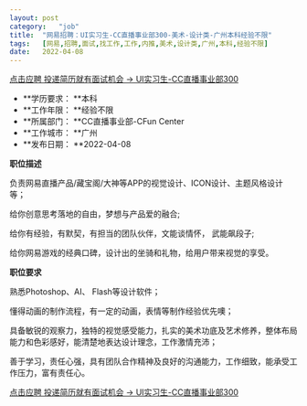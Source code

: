 ```yaml
---
layout:	post
category:	"job"
title:	"网易招聘：UI实习生-CC直播事业部300-美术-设计类-广州本科经验不限"
tags:	[网易,招聘,面试,找工作,工作,内推,美术,设计类,广州,本科,经验不限]
date:	2022-04-08
---
```


[点击应聘 投递简历就有面试机会 ->  UI实习生-CC直播事业部300](http://mobile.bole.netease.com/bole/boleDetail?id=29160&employeeId=346f03c3cda5f04c&key=all)



- **学历要求： **本科
- **工作年限： **经验不限
- **所属部门： **CC直播事业部-CFun Center
- **工作城市： **广州
- **发布日期： **2022-04-08



**职位描述**

负责网易直播产品/藏宝阁/大神等APP的视觉设计、ICON设计、主题风格设计等；

给你创意思考落地的自由，梦想与产品爱的融合;

给你有经验，有默契，有担当的团队伙伴，文能谈情怀， 武能飙段子;

给你网易游戏的经典口碑，设计出的坐骑和礼物，给用户带来视觉的享受。



**职位要求**

熟悉Photoshop、AI、 Flash等设计软件；

懂得动画的制作流程，有一定的动画，表情等制作经验优先噢；

具备敏锐的观察力，独特的视觉感受能力，扎实的美术功底及艺术修养，整体布局能力和色彩感好，能清楚地表达设计理念，工作激情充沛；

善于学习，责任心强，具有团队合作精神及良好的沟通能力，工作细致，能承受工作压力，富有责任心。



[点击应聘 投递简历就有面试机会 ->  UI实习生-CC直播事业部300](http://mobile.bole.netease.com/bole/boleDetail?id=29160&employeeId=346f03c3cda5f04c&key=all)